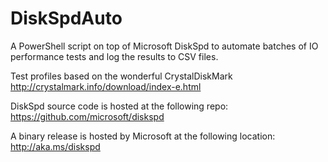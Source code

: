 # DiskSpdAuto
A PowerShell script on top of Microsoft DiskSpd to automate batches of IO performance tests and log the results to CSV files.

Test profiles based on the wonderful CrystalDiskMark
http://crystalmark.info/download/index-e.html

DiskSpd source code is hosted at the following repo:
https://github.com/microsoft/diskspd

A binary release is hosted by Microsoft at the following location:
http://aka.ms/diskspd